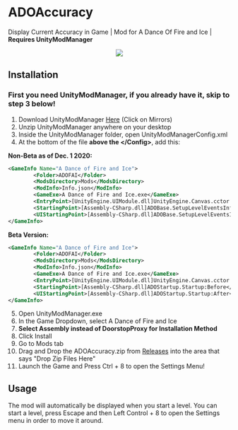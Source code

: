 # ADOAccuracy
Display Current Accuracy in Game | Mod for A Dance Of Fire and Ice | **Requires UnityModManager**

<p align="center">
  <img src="https://i.imgur.com/UgW4vFg.png">
</p>

## Installation

### First you need UnityModManager, if you already have it, skip to step 3 below!

1. Download UnityModManager [Here](https://www.nexusmods.com/site/mods/21) (Click on Mirrors)
2. Unzip UnityModManager anywhere on your desktop
3. Inside the UnityModManager folder, open UnityModManagerConfig.xml
4. At the bottom of the file **above the \</Config>**, add this:

**Non-Beta as of Dec. 1 2020:**

```xml
<GameInfo Name="A Dance of Fire and Ice">
		<Folder>ADOFAI</Folder>
		<ModsDirectory>Mods</ModsDirectory>
		<ModInfo>Info.json</ModInfo>
		<GameExe>A Dance of Fire and Ice.exe</GameExe>
		<EntryPoint>[UnityEngine.UIModule.dll]UnityEngine.Canvas.cctor:Before</EntryPoint>
		<StartingPoint>[Assembly-CSharp.dll]ADOBase.SetupLevelEventsInfo:Before</StartingPoint>
		<UIStartingPoint>[Assembly-CSharp.dll]ADOBase.SetupLevelEventsInfo:After</UIStartingPoint>
</GameInfo>
```

**Beta Version:**

```xml
<GameInfo Name="A Dance of Fire and Ice">
		<Folder>ADOFAI</Folder>
		<ModsDirectory>Mods</ModsDirectory>
		<ModInfo>Info.json</ModInfo>
		<GameExe>A Dance of Fire and Ice.exe</GameExe>
		<EntryPoint>[UnityEngine.UIModule.dll]UnityEngine.Canvas.cctor:Before</EntryPoint>
		<StartingPoint>[Assembly-CSharp.dll]ADOStartup.Startup:Before</StartingPoint>
		<UIStartingPoint>[Assembly-CSharp.dll]ADOStartup.Startup:After</UIStartingPoint>
</GameInfo>
```
5. Open UnityModManager.exe
6. In the Game Dropdown, select A Dance of Fire and Ice
7. **Select Assembly instead of DoorstopProxy for Installation Method**
8. Click Install
9. Go to Mods tab
10. Drag and Drop the ADOAccuracy.zip from [Releases](https://github.com/M4cs/ADOAccuracy/releases) into the area that says "Drop Zip Files Here"
11. Launch the Game and Press Ctrl + 8 to open the Settings Menu!

## Usage

The mod will automatically be displayed when you start a level. You can start a level, press Escape and then Left Control + 8 to open the Settings menu in order to move it around.
